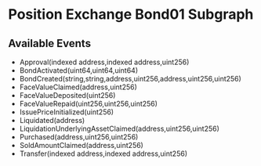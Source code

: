 # Position Exchange Bond01 Subgraph

## Available Events
  - Approval(indexed address,indexed address,uint256)
  - BondActivated(uint64,uint64,uint64)
  - BondCreated(string,string,address,uint256,address,uint256,uint256)
  - FaceValueClaimed(address,uint256)
  - FaceValueDeposited(uint256)
  - FaceValueRepaid(uint256,uint256,uint256)
  - IssuePriceInitialized(uint256)
  - Liquidated(address)
  - LiquidationUnderlyingAssetClaimed(address,uint256,uint256)
  - Purchased(address,uint256,uint256)
  - SoldAmountClaimed(address,uint256)
  - Transfer(indexed address,indexed address,uint256)